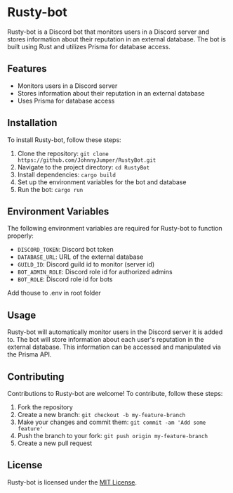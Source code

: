 # Rusty-bot

Rusty-bot is a Discord bot that monitors users in a Discord server and stores information about their reputation in an external database. The bot is built using Rust and utilizes Prisma for database access.

## Features

- Monitors users in a Discord server
- Stores information about their reputation in an external database
- Uses Prisma for database access

## Installation

To install Rusty-bot, follow these steps:

1. Clone the repository: `git clone https://github.com/JohnnyJumper/RustyBot.git`
2. Navigate to the project directory: `cd RustyBot`
3. Install dependencies: `cargo build`
4. Set up the environment variables for the bot and database
5. Run the bot: `cargo run`

## Environment Variables

The following environment variables are required for Rusty-bot to function properly:

- `DISCORD_TOKEN`: Discord bot token
- `DATABASE_URL`: URL of the external database
- `GUILD_ID`: Discord guild id to monitor (server id)
- `BOT_ADMIN_ROLE`: Discord role id for authorized admins
- `BOT_ROLE`: Discord role id for bots

Add thouse to .env in root folder

## Usage

Rusty-bot will automatically monitor users in the Discord server it is added to. The bot will store information about each user's reputation in the external database. This information can be accessed and manipulated via the Prisma API.

## Contributing

Contributions to Rusty-bot are welcome! To contribute, follow these steps:

1. Fork the repository
2. Create a new branch: `git checkout -b my-feature-branch`
3. Make your changes and commit them: `git commit -am 'Add some feature'`
4. Push the branch to your fork: `git push origin my-feature-branch`
5. Create a new pull request

## License

Rusty-bot is licensed under the [MIT License](https://opensource.org/licenses/MIT).

